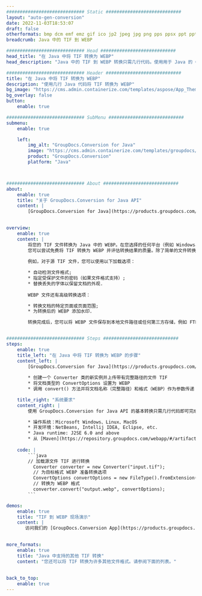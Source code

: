 ```yaml
---
############################# Static ############################
layout: "auto-gen-conversion"
date: 2022-11-03T18:53:07
draft: false
otherformats: bmp dcm emf emz gif ico jp2 jpeg jpg png pps ppsx ppt pptx psb psd svg svgz tga tif tiff webp wmf wmz
breadcrumb: Java 中的 TIF 到 WEBP

############################# Head ############################
head_title: "在 Java 中将 TIF 转换为 WEBP"
head_description: "Java 中的 TIF 到 WEBP 转换只需几行代码。使用用于 Java 的 GroupDocs 文档转换 API 转换 160 多种文件格式"

############################# Header ############################
title: "在 Java 中将 TIF 转换为 WEBP"
description: "使用几行 Java 代码将 TIF 转换为 WEBP"
bg_image: "https://cms.admin.containerize.com/templates/aspose/App_Themes/V3/images/bg/header1.png"
bg_overlay: false
button:
    enable: true

############################# SubMenu ############################
submenu:
    enable: true

    left:
        img_alt: "GroupDocs.Conversion for Java"
        image: "https://cms.admin.containerize.com/templates/groupdocs/images/product-logos/90x90-noborder/groupdocs-conversion-java.png"
        product: "GroupDocs.Conversion"
        platform: "Java"



############################# About ############################
about:
    enable: true
    title: "关于 GroupDocs.Conversion for Java API"
    content: |
        [GroupDocs.Conversion for Java](https://products.groupdocs.com/conversion/java/) 是一种高级文件格式转换 API，用于在 Microsoft Office、OpenDocument、PDF、HTML、电子邮件、CAD 等流行图像和文档格式之间进行转换。只需几行代码即可完成更多工作。本机 API 会自动检测原始文档的格式，并提供许多选项来自定义转换后的文档。除了从文档中提取信息的功能外，它还默认支持将转换结果缓存到本地磁盘。但是，任何类型的缓存存储都可以通过实施适当的接口来支持 - Amazon S3、Dropbox、Google Drive、Windows Azure、Reddis 或任何其他接口。
    

overview:
    enable: true
    content: |
        将您的 TIF 文件转换为 Java 中的 WEBP。在您选择的任何平台（例如 Windows、Linux、macOS）上，只需几行 Java 代码。
        您可以尝试免费将 TIF 转换为 WEBP 并评估转换结果的质量。除了简单的文件转换脚本外，您还可以尝试更复杂的选项来加载 TIF 源文件并存储 WEBP 输出。 
        
        例如，对于源 TIF 文件，您可以使用以下加载选项：

        * 自动检测文件格式;
        * 指定受保护文件的密码（如果文件格式支持）;
        * 替换丢失的字体以保留文档的外观.
        
        WEBP 文件还有高级转换选项：

        * 转换文档的特定页面或页面范围;
        * 为转换后的 WEBP 添加水印.

        转换完成后，您可以将 WEBP 文件保存到本地文件路径或任何第三方存储，例如 FTP、Amazon S3、Google Drive、Dropbox 等。请注意 - 转换 TIF到 WEBP，您不需要安装任何额外的软件，例如 MS Office、Open Office、Adobe Acrobat Reader 等。


############################# Steps ############################
steps:
    enable: true
    title_left: "在 Java 中将 TIF 转换为 WEBP 的步骤"
    content_left: |
        [GroupDocs.Conversion for Java](https://products.groupdocs.com/conversion/java/) 允许开发人员使用几行代码轻松地将 TIF 文件转换为 WEBP。
        
        * 创建一个 Converter 类的新实例并上传带有完整路径的文件 TIF
        * 将文档类型的 ConvertOptions 设置为 WEBP
        * 调用 convert() 方法并将文档名称（完整路径）和格式（WEBP）作为参数传递

    title_right: "系统要求"
    content_right: |
        使用 GroupDocs.Conversion for Java API 的基本转换只需几行代码即可完成。所有主要平台和操作系统都支持我们的 API。在执行以下代码之前，请确保您的系统上安装了以下先决条件。

        * 操作系统：Microsoft Windows、Linux、MacOS
        * 开发环境：NetBeans, Intellij IDEA, Eclipse, etc.
        * Java runtime: J2SE 6.0 and above
        * 从 [Maven](https://repository.groupdocs.com/webapp/#/artifacts/browse/tree/General/repo/com/groupdocs/groupdocs-conversion) 获取最新的 GroupDocs.Conversion for Java
         
    code: |
        ```java    
        // 加载源文件 TIF 进行转换
          Converter converter = new Converter("input.tif");
          // 为目标格式 WEBP 准备转换选项
          ConvertOptions convertOptions = new FileType().fromExtension("webp").getConvertOptions();
          // 转换为 WEBP 格式
          converter.convert("output.webp", convertOptions);
        ```

demos:
    enable: true
    title: "TIF 到 WEBP 现场演示"
    content: |
       访问我们的 [GroupDocs.Conversion App](https://products.groupdocs.app/conversion/family) 网站并立即尝试 TIF 到 WEBP 转换。免费演示具有以下好处
          

more_formats:
    enable: true
    title: "Java 中支持的其他 TIF 转换"
    content: "您还可以将 TIF 转换为许多其他文件格式。请参阅下面的列表。"
       
       
back_to_top:
    enable: true
---
```


